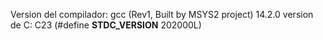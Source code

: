 Version del compilador: gcc (Rev1, Built by MSYS2 project) 14.2.0
version de C: C23 (#define __STDC_VERSION__ 202000L)
